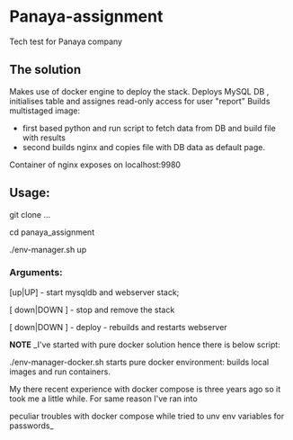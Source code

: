 # Panaya-assignment
Tech test for Panaya company

## The solution
Makes use of docker engine to deploy the stack. 
Deploys MySQL DB , initialises table and assignes read-only access for user "report"
Builds multistaged image:
  - first based python and run script to fetch data from DB and build file with results
  - second builds nginx and copies file with DB data as default page.

Container of nginx exposes on localhost:9980 

## Usage:
git clone ...

cd panaya_assignment

./env-manager.sh up


### Arguments:
[up|UP] - start mysqldb and webserver stack;

[ down|DOWN ] - stop and remove the stack 

[ down|DOWN ] - deploy - rebuilds and restarts webserver  



__NOTE__
_I've started with pure docker solution hence there is below script:

./env-manager-docker.sh starts pure docker environment: builds local images and run containers.

My there recent experience with docker compose is three years ago so it took me a little while. For same reason I've ran into 

peculiar troubles with docker compose while tried to unv env variables for passwords_

